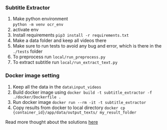 ### Subtitle Extractor 

1. Make python environment  
 `python -m venv ocr_env `   
2. activate env
3. Install requirements `pip3 install -r requirements.txt`
4. Make a data folder and keep all videos there
5. Make sure to run tests to avoid any bug and error, which is there in the `./tests` folder 
6. To preprocess run `local/run_preprocess.py`    
7. To extract subtitle run `local/run_extract_text.py`




### Docker image setting 
1. Keep all the data in the `data\input_videos`
2. Build docker image using `docker build -t subtitle_extractor -f ./docker/Dockerfile .`
3. Run docker image `docker run --rm -it -t subtitle_extractor`
4. Copy results from docker to local directory `docker cp {container_id}/app/data/output_texts/ my_result_folder`


Read more thought about the solutions [here](https:myname.com)

   
